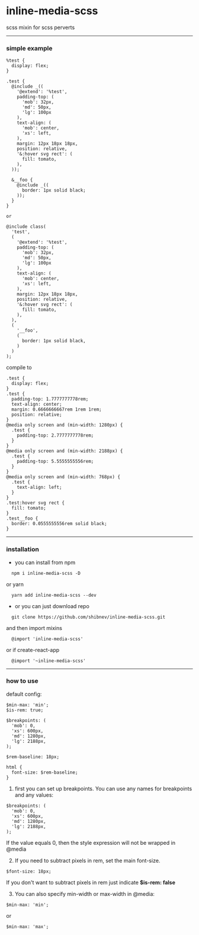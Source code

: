 # inline-media-scss

scss mixin for scss perverts

---

### simple example

```
%test {
  display: flex;
}

.test {
  @include _((
    '@extend': '%test',
    padding-top: (
      'mob': 32px,
      'md': 50px,
      'lg': 100px
    ),
    text-align: (
      'mob': center,
      'xs': left,
    ),
    margin: 12px 18px 18px,
    position: relative,
    '&:hover svg rect': (
      fill: tomato,
    ),
  ));

  &__foo {
    @include _((
      border: 1px solid black;
    ));
  }
}

or

@include class(
  'test',
  (
    '@extend': '%test',
    padding-top: (
      'mob': 32px,
      'md': 50px,
      'lg': 100px
    ),
    text-align: (
      'mob': center,
      'xs': left,
    ),
    margin: 12px 18px 18px,
    position: relative,
    '&:hover svg rect': (
      fill: tomato,
    ),
  ),
  (
    '__foo',
    (
      border: 1px solid black,
    )
  )
);
```

compile to

```
.test {
  display: flex;
}
.test {
  padding-top: 1.7777777778rem;
  text-align: center;
  margin: 0.6666666667rem 1rem 1rem;
  position: relative;
}
@media only screen and (min-width: 1280px) {
  .test {
    padding-top: 2.7777777778rem;
  }
}
@media only screen and (min-width: 2188px) {
  .test {
    padding-top: 5.5555555556rem;
  }
}
@media only screen and (min-width: 768px) {
  .test {
    text-align: left;
  }
}
.test:hover svg rect {
  fill: tomato;
}
.test__foo {
  border: 0.0555555556rem solid black;
}
```

---

### installation

- you can install from npm

```
  npm i inline-media-scss -D
```

or yarn

```
  yarn add inline-media-scss --dev
```

- or you can just download repo

```
  git clone https://github.com/shibnev/inline-media-scss.git
```

and then import mixins

```
  @import 'inline-media-scss'
```

or if create-react-app

```
  @import '~inline-media-scss'
```

---

### how to use

default config:

```
$min-max: 'min';
$is-rem: true;

$breakpoints: (
  'mob': 0,
  'xs': 600px,
  'md': 1280px,
  'lg': 2188px,
);

$rem-baseline: 18px;

html {
  font-size: $rem-baseline;
}
```

1. first you can set up breakpoints. You can use any names for breakpoints and any values:

```
$breakpoints: (
  'mob': 0,
  'xs': 600px,
  'md': 1280px,
  'lg': 2188px,
);
```

If the value equals 0, then the style expression will not be wrapped in @media

2. If you need to subtract pixels in rem, set the main font-size.

```
$font-size: 18px;
```

If you don't want to subtract pixels in rem just indicate **$is-rem: false**

3. You can also specify min-width or max-width in @media:

```
$min-max: 'min';
```

or

```
$min-max: 'max';
```
